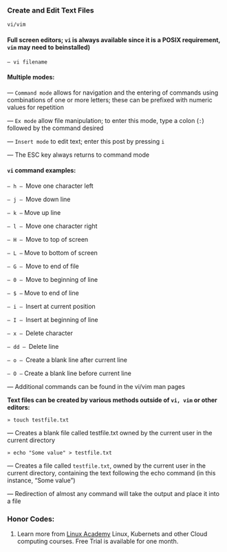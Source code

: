 
### Create and Edit Text Files

```
vi/vim
```

#### Full screen editors; ```vi``` is always available since it is a POSIX requirement, ```vim``` may need to beinstalled)
```
— vi filename
```
#### Multiple modes:

— ```Command mode``` allows for navigation and the entering of commands using combinations of
one or more letters; these can be prefixed with numeric values for repetition

— ```Ex mode``` allow file manipulation; to enter this mode, type a colon (```:```) followed by the
command desired

— ```Insert mode``` to edit text; enter this post by pressing ```i```

— The ESC key always returns to command mode

#### ```vi``` command examples:

```— h – ```Move one character left

```— j – ```Move down line

```— k –``` Move up line

```— l – ```Move one character right

```— H – ```Move to top of screen

```— L –``` Move to bottom of screen

```— G – ```Move to end of file

```— 0 – ```Move to beginning of line

```— $ –``` Move to end of line

```— i – ```Insert at current position

```— I – ```Insert at beginning of line

```— x – ```Delete character

```— dd – ```Delete line

```— o – ```Create a blank line after current line

```— O –``` Create a blank line before current line

— Additional commands can be found in the vi/vim man pages

**Text files can be created by various methods outside of ```vi, vim``` or other editors:**
```
» touch testfile.txt
```
— Creates a blank file called testfile.txt owned by the current user in the current directory
```
» echo "Some value" > testfile.txt
```
— Creates a file called ```testfile.txt```, owned by the current user in the current directory,
containing the text following the echo command (in this instance, “Some value”)

— Redirection of almost any command will take the output and place it into a file


### Honor Codes:
1. Learn more from [Linux Academy](https://linuxacademy.com/) Linux, Kubernets and other Cloud computing courses. Free Trial is available for one month.

